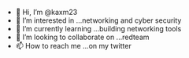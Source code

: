 - 👋 Hi, I’m @kaxm23
- 👀 I’m interested in ...networking  and cyber security
- 🌱 I’m currently learning ...building networking tools
- 💞️ I’m looking to collaborate on ...redteam  
- 📫 How to reach me ...on my twitter 

<!---
kaxm23/kaxm23 is a ✨ special ✨ repository because its `README.md` (this file) appears on your GitHub profile.
You can click the Preview link to take a look at your changes.
--->
